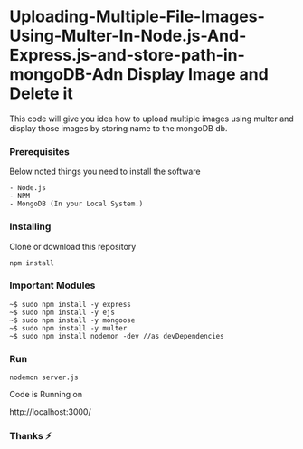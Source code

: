 # Uploading-Multiple-File-Images-Using-Multer-In-Node.js-And-Express.js-and-store-path-in-mongoDB-Adn Display Image and Delete it

This code will give you idea how to upload multiple images using multer and display those images by storing name to the mongoDB db.

### Prerequisites

Below noted things you need to install the software

```
- Node.js
- NPM
- MongoDB (In your Local System.)
```


### Installing

Clone or download this repository

```
npm install
```

### Important Modules
```
~$ sudo npm install -y express
~$ sudo npm install -y ejs
~$ sudo npm install -y mongoose
~$ sudo npm install -y multer
~$ sudo npm install nodemon -dev //as devDependencies
```

### Run

```
nodemon server.js
```

Code is Running on

http://localhost:3000/


### Thanks :zap:
